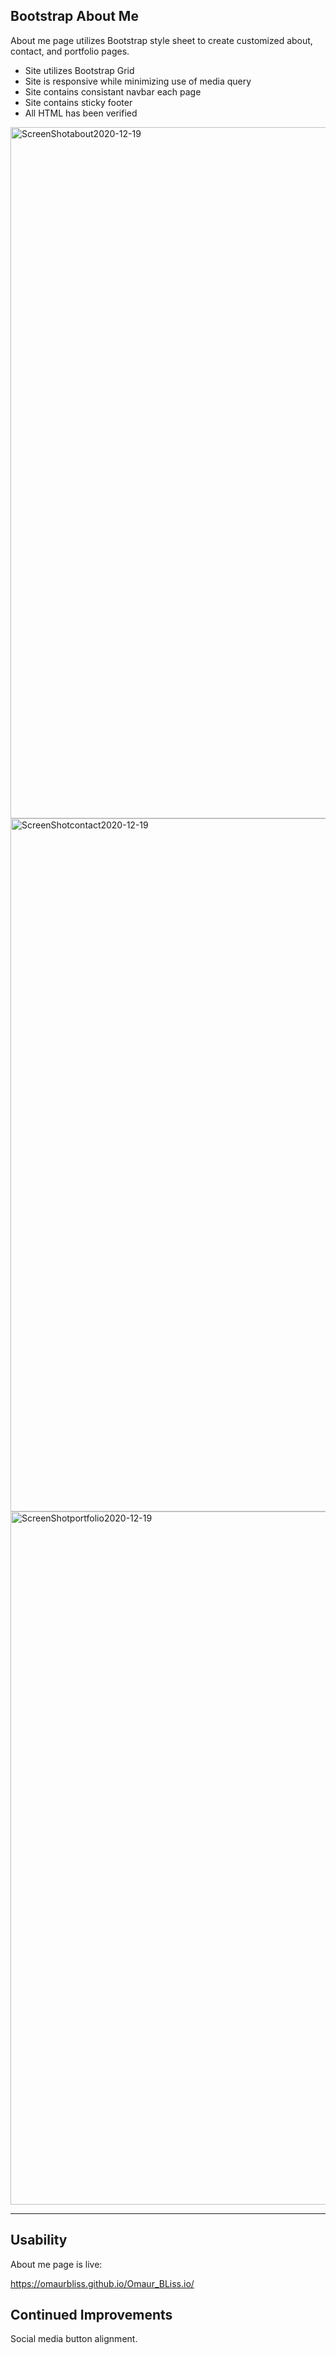 ## Bootstrap About Me

About me page utilizes Bootstrap style sheet to create customized about, contact, and portfolio pages.

- Site utilizes Bootstrap Grid
- Site is responsive while minimizing use of media query
- Site contains consistant navbar each page
- Site contains sticky footer
- All HTML has been verified



<img width="1106" alt="ScreenShotabout2020-12-19" src="https://user-images.githubusercontent.com/74269245/102717051-66ffa880-42a5-11eb-9b18-2465cfef81c7.png">
<img width="1109" alt="ScreenShotcontact2020-12-19" src="https://user-images.githubusercontent.com/74269245/102717053-741c9780-42a5-11eb-983f-4c7d1e21ff93.png">
<img width="1109" alt="ScreenShotportfolio2020-12-19" src="https://user-images.githubusercontent.com/74269245/102717061-7da5ff80-42a5-11eb-8733-6b86f3ea74ff.png">

------

## Usability

About me page is live:

https://omaurbliss.github.io/Omaur_BLiss.io/



## Continued Improvements

Social media button alignment. 

